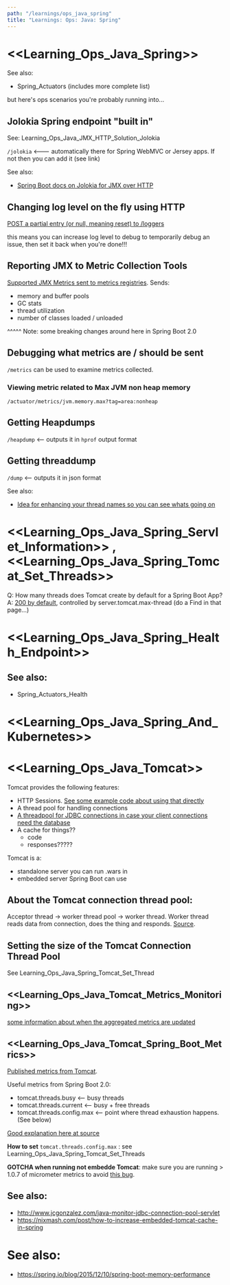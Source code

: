 ```yaml
---
path: "/learnings/ops_java_spring"
title: "Learnings: Ops: Java: Spring"
---
```



# <<Learning_Ops_Java_Spring>>

See also: 

  * Spring_Actuators  (includes more complete list)
  
but here's ops scenarios you're probably running into...


## Jolokia Spring endpoint "built in"

See: Learning_Ops_Java_JMX_HTTP_Solution_Jolokia

`/jolokia`  <--- automatically there for Spring WebMVC or Jersey apps. If not then you can add it (see link)

See also:

  * [Spring Boot docs on Jolokia for JMX over HTTP](https://docs.spring.io/spring-boot/docs/current/reference/html/production-ready-jmx.html#production-ready-jolokia)


## Changing log level on the fly using HTTP

[POST a partial entry (or null, meaning reset) to /loggers](https://docs.spring.io/spring-boot/docs/current/reference/html/production-ready-loggers.html)

this means you can increase log level to debug to temporarily debug an issue, then set it back when you're done!!!

## Reporting JMX to Metric Collection Tools

[Supported JMX Metrics sent to metrics registries](https://docs.spring.io/spring-boot/docs/current/reference/html/production-ready-metrics.html#production-ready-metrics-meter). Sends:

  * memory and buffer pools
  * GC stats
  * thread utilization
  * number of classes loaded / unloaded

^^^^^ Note: some breaking changes around here in Spring Boot 2.0

## Debugging what metrics are / should be sent

`/metrics` can be used to examine metrics collected.

### Viewing metric related to Max JVM non heap memory

`/actuator/metrics/jvm.memory.max?tag=area:nonheap`

## Getting Heapdumps

`/heapdump` <-- outputs it in `hprof` output format

## Getting threaddump

`/dump`  <-- outputs it in json format

See also:

  * [Idea for enhancing your thread names so you can see whats going on](https://moelholm.com/2016/08/15/spring-boot-enhance-your-threaddumps/)

# <<Learning_Ops_Java_Spring_Servlet_Information>> , <<Learning_Ops_Java_Spring_Tomcat_Set_Threads>>

Q: How many threads does Tomcat create by default for a Spring Boot App?
A: [200 by default](https://docs.spring.io/spring-boot/docs/current/reference/html/common-application-properties.html), controlled by server.tomcat.max-thread (do a Find in that page...)



# <<Learning_Ops_Java_Spring_Health_Endpoint>>

## See also:

  * Spring_Actuators_Health

# <<Learning_Ops_Java_Spring_And_Kubernetes>>

# <<Learning_Ops_Java_Tomcat>>

Tomcat provides the following features:

  * HTTP Sessions. [See some example code about using that directly](https://www.oxxus.net/tutorials/tomcat/persistent-sessions)
  * A thread pool for handling connections
  * [A threadpool for JDBC connections in case your client connections need the database](https://blog.zenika.com/2013/01/30/using-tomcat-jdbc-connection-pool-in-a-standalone-environment/)
  * A cache for things??
    - code
    - responses?????

Tomcat is a:

  * standalone server you can run .wars in
  * embedded server Spring Boot can use

## About the Tomcat connection thread pool:

Acceptor thread -> worker thread pool -> worker thread. Worker thread reads data from connection, does the thing and responds. [Source](https://medium.com/netflix-techblog/tuning-tomcat-for-a-high-throughput-fail-fast-system-e4d7b2fc163f).

## Setting the size of the Tomcat Connection Thread Pool 

See Learning_Ops_Java_Spring_Tomcat_Set_Thread

## <<Learning_Ops_Java_Tomcat_Metrics_Monitoring>>

[some information about when the aggregated metrics are updated](https://docs.oracle.com/cd/E73210_01/EMASM/GUID-2BC1C083-EC80-4E10-B6DE-EAA6C74B8959.htm#EMASM34238)


## <<Learning_Ops_Java_Tomcat_Spring_Boot_Metrics>>

[Published metrics from Tomcat](https://github.com/micrometer-metrics/micrometer/blob/master/micrometer-core/src/main/java/io/micrometer/core/instrument/binder/tomcat/TomcatMetrics.java).

Useful metrics from Spring Boot 2.0:

  * tomcat.threads.busy        <-- busy threads
  * tomcat.threads.current     <-- busy + free threads
  * tomcat.threads.config.max  <-- point where thread exhaustion happens. (See below)

[Good explanation here at source](https://stackoverflow.com/a/41578938/224334)

**How to set** `tomcat.threads.config.max` : see Learning_Ops_Java_Spring_Tomcat_Set_Threads

**GOTCHA when running not embedde Tomcat**: make sure you are running > 1.0.7 of micrometer metrics to avoid [this bug](https://github.com/micrometer-metrics/micrometer/issues/835).

## See also:

  * http://www.jcgonzalez.com/java-monitor-jdbc-connection-pool-servlet
  * https://nixmash.com/post/how-to-increase-embedded-tomcat-cache-in-spring


# See also:

  * https://spring.io/blog/2015/12/10/spring-boot-memory-performance
